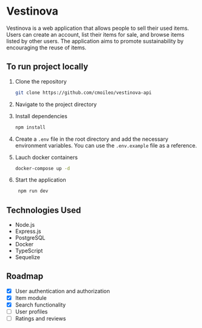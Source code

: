 # Vestinova

Vestinova is a web application that allows people to sell their used items. Users can create an account, list their items for sale, and browse items listed by other users. The application aims to promote sustainability by encouraging the reuse of items.

## To run project locally

1. Clone the repository
   ```bash
   git clone https://github.com/cmoileo/vestinova-api
    ```
   
2. Navigate to the project directory


3. Install dependencies
   ```bash
   npm install
   ```
   
4. Create a `.env` file in the root directory and add the necessary environment variables. You can use the `.env.example` file as a reference.


5. Lauch docker containers
   ```bash
   docker-compose up -d
   ```
   
6. Start the application
   ```bash
    npm run dev
    ```

## Technologies Used

- Node.js
- Express.js
- PostgreSQL
- Docker
- TypeScript
- Sequelize

## Roadmap

- [x] User authentication and authorization
- [x] Item module
- [x] Search functionality
- [ ] User profiles
- [ ] Ratings and reviews